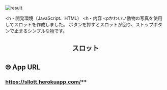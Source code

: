 ![result](https://user-images.githubusercontent.com/61174383/79187574-a0029600-7e57-11ea-8de6-509fa70bbf3e.gif)

<h・開発環境（JavaScript、HTML）
<h・内容
<pかわいい動物の写真を使用してスロットを作成しました。
ボタンを押すとスロットが回り、ストップボタンで止まるシンプルな物です。


<h2 align="center">スロット</h2>

<p align="center">
  
## 🌐 App URL　

### https://sllott.herokuapp.com/**  
　
